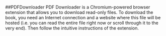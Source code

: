 ##PDFDownloader
PDF Downloader is a Chromium-powered browser extension that allows you to download read-only files. To download the book, you need an Internet connection and a website where this file will be hosted (i.e. you can read the entire file right now or scroll through it to the very end). Then follow the intuitive instructions of the extension.
